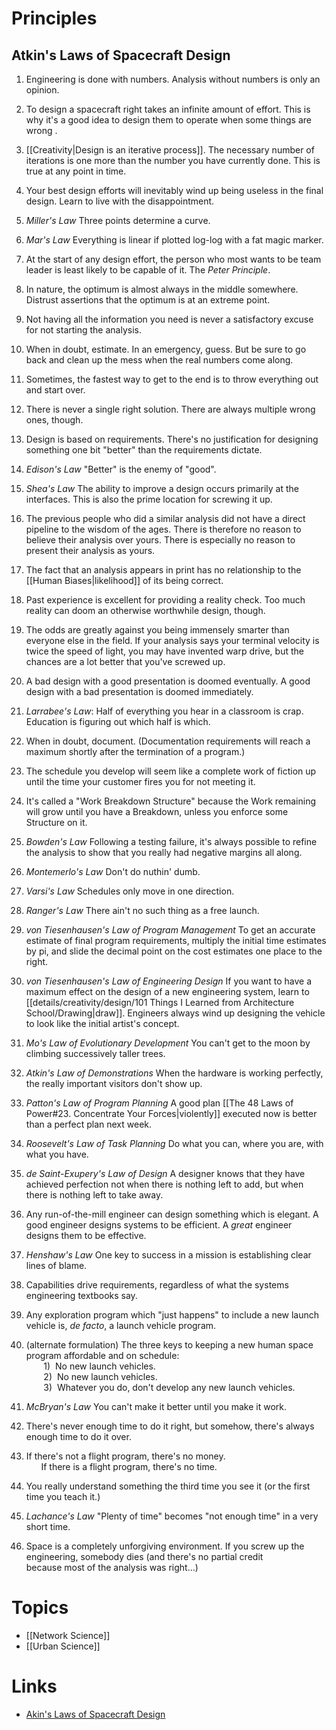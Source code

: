 # Principles
## Atkin's Laws of Spacecraft Design
1. Engineering is done with numbers. Analysis without numbers is only an opinion.

2. To design a spacecraft right takes an infinite amount of effort. This is why it's a good idea to design them to operate when some things are wrong .

3. [[Creativity|Design is an iterative process]]. The necessary number of iterations is one more than the number you have currently done. This is true at any point in time.

4. Your best design efforts will inevitably wind up being useless in the final design. Learn to live with the disappointment.

5. *Miller's Law* Three points determine a curve.

6. *Mar's Law* Everything is linear if plotted log-log with a fat magic marker.

7. At the start of any design effort, the person who most wants to be team leader is least likely to be capable of it. The *Peter Principle*.  

8. In nature, the optimum is almost always in the middle somewhere. Distrust assertions that the optimum is at an extreme point.

9. Not having all the information you need is never a satisfactory excuse for not starting the analysis.

10. When in doubt, estimate. In an emergency, guess. But be sure to go back and clean up the mess when the real numbers come along.

11. Sometimes, the fastest way to get to the end is to throw everything out and start over.

12. There is never a single right solution. There are always multiple wrong ones, though.

13. Design is based on requirements. There's no justification for designing something one bit "better" than the requirements dictate.

14. *Edison's Law* "Better" is the enemy of "good".

15. *Shea's Law* The ability to improve a design occurs primarily at the interfaces. This is also the prime location for screwing it up.

16. The previous people who did a similar analysis did not have a direct pipeline to the wisdom of the ages. There is therefore no reason to believe their analysis over yours. There is especially no reason to present their analysis as yours.

17. The fact that an analysis appears in print has no relationship to the [[Human Biases|likelihood]] of its being correct. 

18. Past experience is excellent for providing a reality check. Too much reality can doom an otherwise worthwhile design, though.

19. The odds are greatly against you being immensely smarter than everyone else in the field. If your analysis says your terminal velocity is twice the speed of light, you may have invented warp drive, but the chances are a lot better that you've screwed up.

20. A bad design with a good presentation is doomed eventually. A good design with a bad presentation is doomed immediately.

21. *Larrabee's Law*: Half of everything you hear in a classroom is crap. Education is figuring out which half is which.

22. When in doubt, document. (Documentation requirements will reach a maximum shortly after the termination of a program.)

23. The schedule you develop will seem like a complete work of fiction up until the time your customer fires you for not meeting it.

24. It's called a "Work Breakdown Structure" because the Work remaining will grow until you have a Breakdown, unless you enforce some Structure on it.

25. *Bowden's Law* Following a testing failure, it's always possible to refine the analysis to show that you really had negative margins all along.

26. *Montemerlo's Law* Don't do nuthin' dumb.

27. *Varsi's Law* Schedules only move in one direction.

28. *Ranger's Law* There ain't no such thing as a free launch.

29. *von Tiesenhausen's Law of Program Management* To get an accurate estimate of final program requirements, multiply the initial time estimates by pi, and slide the decimal point on the cost estimates one place to the right.

30. *von Tiesenhausen's Law of Engineering Design* If you want to have a maximum effect on the design of a new engineering system, learn to [[details/creativity/design/101 Things I Learned from Architecture School/Drawing|draw]]. Engineers always wind up designing the vehicle to look like the initial artist's concept.

31. *Mo's Law of Evolutionary Development* You can't get to the moon by climbing successively taller trees.

32. *Atkin's Law of Demonstrations* When the hardware is working perfectly, the really important visitors don't show up.

33. *Patton's Law of Program Planning* A good plan [[The 48 Laws of Power#23. Concentrate Your Forces|violently]] executed now is better than a perfect plan next week.

34. *Roosevelt's Law of Task Planning* Do what you can, where you are, with what you have.

35. *de Saint-Exupery's Law of Design* A designer knows that they have achieved perfection not when there is nothing left to add, but when there is nothing left to take away.

36. Any run-of-the-mill engineer can design something which is elegant. A good engineer designs systems to be efficient. A _great_ engineer designs them to be effective.

37. *Henshaw's Law* One key to success in a mission is establishing clear lines of blame.

38. Capabilities drive requirements, regardless of what the systems engineering textbooks say.

39. Any exploration program which "just happens" to include a new launch vehicle is, _de facto_, a launch vehicle program.

39. (alternate formulation) The three keys to keeping a new human space program affordable and on schedule:  
       1)  No new launch vehicles.  
       2)  No new launch vehicles.  
       3)  Whatever you do, don't develop any new launch vehicles.

40. *McBryan's Law* You can't make it better until you make it work.

41. There's never enough time to do it right, but somehow, there's always enough time to do it over.

42. If there's not a flight program, there's no money.  
      If there is a flight program, there's no time.

43. You really understand something the third time you see it (or the first time you teach it.)

44. *Lachance's Law* "Plenty of time" becomes "not enough time" in a very short time.

45. Space is a completely unforgiving environment. If you screw up the engineering, somebody dies (and there's no partial credit because most of the analysis was right...)

# Topics
* [[Network Science]]
* [[Urban Science]]

# Links
* [Akin's Laws of Spacecraft Design](https://spacecraft.ssl.umd.edu/akins_laws.html)